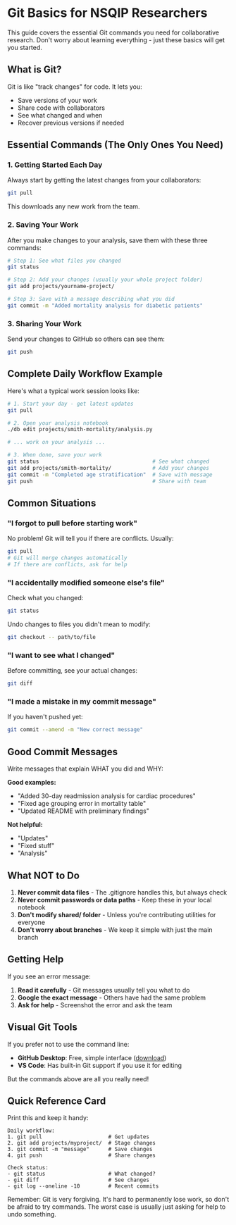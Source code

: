 # Git Basics for NSQIP Researchers

This guide covers the essential Git commands you need for collaborative research. Don't worry about learning everything - just these basics will get you started.

## What is Git?

Git is like "track changes" for code. It lets you:
- Save versions of your work
- Share code with collaborators
- See what changed and when
- Recover previous versions if needed

## Essential Commands (The Only Ones You Need)

### 1. Getting Started Each Day

Always start by getting the latest changes from your collaborators:

```bash
git pull
```

This downloads any new work from the team.

### 2. Saving Your Work

After you make changes to your analysis, save them with these three commands:

```bash
# Step 1: See what files you changed
git status

# Step 2: Add your changes (usually your whole project folder)
git add projects/yourname-project/

# Step 3: Save with a message describing what you did
git commit -m "Added mortality analysis for diabetic patients"
```

### 3. Sharing Your Work

Send your changes to GitHub so others can see them:

```bash
git push
```

## Complete Daily Workflow Example

Here's what a typical work session looks like:

```bash
# 1. Start your day - get latest updates
git pull

# 2. Open your analysis notebook
./db edit projects/smith-mortality/analysis.py

# ... work on your analysis ...

# 3. When done, save your work
git status                                    # See what changed
git add projects/smith-mortality/             # Add your changes
git commit -m "Completed age stratification"  # Save with message
git push                                      # Share with team
```

## Common Situations

### "I forgot to pull before starting work"

No problem! Git will tell you if there are conflicts. Usually:

```bash
git pull
# Git will merge changes automatically
# If there are conflicts, ask for help
```

### "I accidentally modified someone else's file"

Check what you changed:

```bash
git status
```

Undo changes to files you didn't mean to modify:

```bash
git checkout -- path/to/file
```

### "I want to see what I changed"

Before committing, see your actual changes:

```bash
git diff
```

### "I made a mistake in my commit message"

If you haven't pushed yet:

```bash
git commit --amend -m "New correct message"
```

## Good Commit Messages

Write messages that explain WHAT you did and WHY:

**Good examples:**
- "Added 30-day readmission analysis for cardiac procedures"
- "Fixed age grouping error in mortality table"
- "Updated README with preliminary findings"

**Not helpful:**
- "Updates"
- "Fixed stuff"
- "Analysis"

## What NOT to Do

1. **Never commit data files** - The .gitignore handles this, but always check
2. **Never commit passwords or data paths** - Keep these in your local notebook
3. **Don't modify shared/ folder** - Unless you're contributing utilities for everyone
4. **Don't worry about branches** - We keep it simple with just the main branch

## Getting Help

If you see an error message:

1. **Read it carefully** - Git messages usually tell you what to do
2. **Google the exact message** - Others have had the same problem
3. **Ask for help** - Screenshot the error and ask the team

## Visual Git Tools

If you prefer not to use the command line:

- **GitHub Desktop**: Free, simple interface ([download](https://desktop.github.com/))
- **VS Code**: Has built-in Git support if you use it for editing

But the commands above are all you really need!

## Quick Reference Card

Print this and keep it handy:

```
Daily workflow:
1. git pull                     # Get updates
2. git add projects/myproject/  # Stage changes
3. git commit -m "message"      # Save changes
4. git push                     # Share changes

Check status:
- git status                    # What changed?
- git diff                      # See changes
- git log --oneline -10         # Recent commits
```

Remember: Git is very forgiving. It's hard to permanently lose work, so don't be afraid to try commands. The worst case is usually just asking for help to undo something.